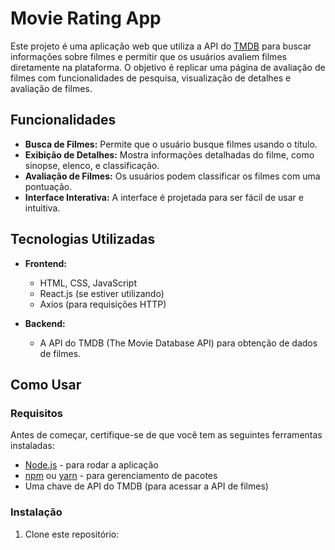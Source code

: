 # Movie Rating App

Este projeto é uma aplicação web que utiliza a API do [TMDB](https://www.themoviedb.org/) para buscar informações sobre filmes e permitir que os usuários avaliem filmes diretamente na plataforma. O objetivo é replicar uma página de avaliação de filmes com funcionalidades de pesquisa, visualização de detalhes e avaliação de filmes.

## Funcionalidades

- **Busca de Filmes:** Permite que o usuário busque filmes usando o título.
- **Exibição de Detalhes:** Mostra informações detalhadas do filme, como sinopse, elenco, e classificação.
- **Avaliação de Filmes:** Os usuários podem classificar os filmes com uma pontuação.
- **Interface Interativa:** A interface é projetada para ser fácil de usar e intuitiva.

## Tecnologias Utilizadas

- **Frontend:**
  - HTML, CSS, JavaScript
  - React.js (se estiver utilizando)
  - Axios (para requisições HTTP)
  
- **Backend:**
  - A API do TMDB (The Movie Database API) para obtenção de dados de filmes.

## Como Usar

### Requisitos

Antes de começar, certifique-se de que você tem as seguintes ferramentas instaladas:

- [Node.js](https://nodejs.org/) - para rodar a aplicação
- [npm](https://www.npmjs.com/) ou [yarn](https://yarnpkg.com/) - para gerenciamento de pacotes
- Uma chave de API do TMDB (para acessar a API de filmes)

### Instalação

1. Clone este repositório:
   ```bash

